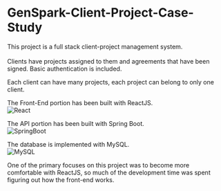 # GenSpark-Client-Project-Case-Study
This project is a full stack client-project management system.<br /> <br />
Clients have projects assigned to them and agreements that have been signed.
Basic authentication is included.

Each client can have many projects, each project can belong to only one client.

The Front-End portion has been built with ReactJS.<br />
![React](https://user-images.githubusercontent.com/109172533/196455142-f067dff2-a4d9-4a0a-ac78-a4bc000146d5.png)



The API portion has been built with Spring Boot.<br />
![SpringBoot](https://user-images.githubusercontent.com/109172533/196455177-b6cf6b4c-05e2-489f-868c-77ad47051521.png)



The database is implemented with MySQL.<br />
![MySQL](https://user-images.githubusercontent.com/109172533/196455213-44ad6da9-5df8-4ed1-b078-cf5650164ab1.png)

One of the primary focuses on this project was to become more comfortable with ReactJS,
so much of the development time was spent figuring out how the front-end works.
